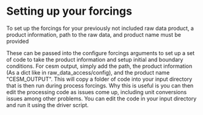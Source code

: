 # Setting up your forcings

To set up the forcings for your previously not included raw data product, a product information, path to the raw data, and product name must be provided

These can be passed into the configure forcings arguments to set up a set of code to take the product information and setup initial and boundary conditions. For cesm output, simply add the path, the product information (As a dict like in raw_data_access/config), and the product name "CESM_OUTPUT". This will copy a folder of code into your input directory that is then run during process forcings. Why this is useful is you can then edit the processing code as issues come up, including unit conversions issues among other problems. You can edit the code in your input directory and run it using the driver script. 
